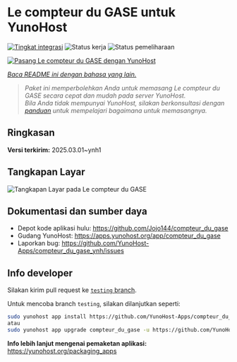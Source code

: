 <!--
N.B.: README ini dibuat secara otomatis oleh <https://github.com/YunoHost/apps/tree/master/tools/readme_generator>
Ini TIDAK boleh diedit dengan tangan.
-->

# Le compteur du GASE untuk YunoHost

[![Tingkat integrasi](https://apps.yunohost.org/badge/integration/compteur_du_gase)](https://ci-apps.yunohost.org/ci/apps/compteur_du_gase/)
![Status kerja](https://apps.yunohost.org/badge/state/compteur_du_gase)
![Status pemeliharaan](https://apps.yunohost.org/badge/maintained/compteur_du_gase)

[![Pasang Le compteur du GASE dengan YunoHost](https://install-app.yunohost.org/install-with-yunohost.svg)](https://install-app.yunohost.org/?app=compteur_du_gase)

*[Baca README ini dengan bahasa yang lain.](./ALL_README.md)*

> *Paket ini memperbolehkan Anda untuk memasang Le compteur du GASE secara cepat dan mudah pada server YunoHost.*  
> *Bila Anda tidak mempunyai YunoHost, silakan berkonsultasi dengan [panduan](https://yunohost.org/install) untuk mempelajari bagaimana untuk memasangnya.*

## Ringkasan



**Versi terkirim:** 2025.03.01~ynh1

## Tangkapan Layar

![Tangkapan Layar pada Le compteur du GASE](./doc/screenshots/Screenshot_2021-12-26_Le-compteur-du-GASE.png)

## Dokumentasi dan sumber daya

- Depot kode aplikasi hulu: <https://github.com/Jojo144/compteur_du_gase>
- Gudang YunoHost: <https://apps.yunohost.org/app/compteur_du_gase>
- Laporkan bug: <https://github.com/YunoHost-Apps/compteur_du_gase_ynh/issues>

## Info developer

Silakan kirim pull request ke [`testing` branch](https://github.com/YunoHost-Apps/compteur_du_gase_ynh/tree/testing).

Untuk mencoba branch `testing`, silakan dilanjutkan seperti:

```bash
sudo yunohost app install https://github.com/YunoHost-Apps/compteur_du_gase_ynh/tree/testing --debug
atau
sudo yunohost app upgrade compteur_du_gase -u https://github.com/YunoHost-Apps/compteur_du_gase_ynh/tree/testing --debug
```

**Info lebih lanjut mengenai pemaketan aplikasi:** <https://yunohost.org/packaging_apps>
